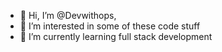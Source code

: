 - 👋 Hi, I’m @Devwithops,
- 👀 I’m interested in some of these code stuff
- 🌱 I’m currently learning full stack development 

<!---
Devwithops/Devwithops is a ✨ special ✨ repository because its `README.md` (this file) appears on your GitHub profile.
You can click the Preview link to take a look at your changes.
--->
